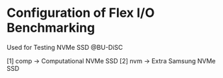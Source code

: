 # Configuration of Flex I/O Benchmarking
Used for Testing NVMe SSD @BU-DiSC

[1] comp -> Computational NVMe SSD
[2] nvm -> Extra Samsung NVMe SSD